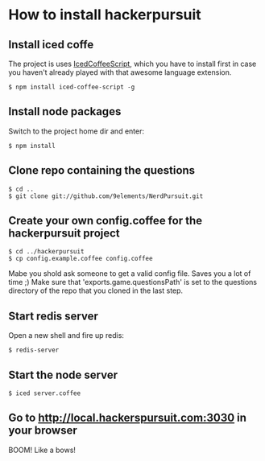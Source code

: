 # How to install hackerpursuit

## Install iced coffe
  
The project is uses [IcedCoffeeScript](http://maxtaco.github.com/coffee-script/), which you have to install first in case you haven't already played with that awesome language extension.

    $ npm install iced-coffee-script -g


## Install node packages
  
Switch to the project home dir and enter:
  
    $ npm install


## Clone repo containing the questions
  
    $ cd ..  
    $ git clone git://github.com/9elements/NerdPursuit.git


## Create your own config.coffee for the hackerpursuit project
  
    $ cd ../hackerpursuit
    $ cp config.example.coffee config.coffee

Mabe you shold ask someone to get a valid config file. Saves you a lot of time ;)
Make sure that 'exports.game.questionsPath' is set to the questions directory of the repo that you cloned in the last step.

## Start redis server

Open a new shell and fire up redis:

    $ redis-server

## Start the node server
  
    $ iced server.coffee


## Go to http://local.hackerspursuit.com:3030 in your browser

  BOOM! Like a bows!